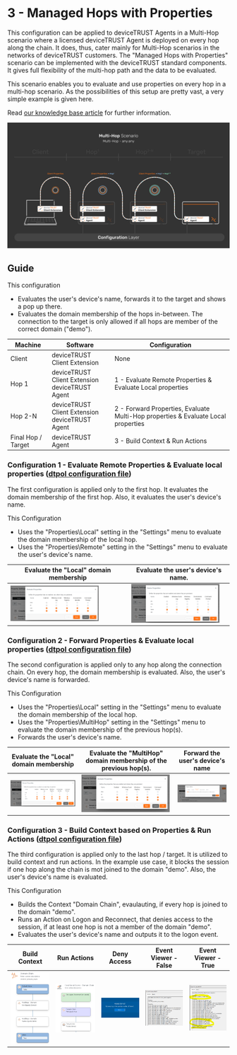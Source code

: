 # 3 - Managed Hops with Properties
This configuration can be applied to deviceTRUST Agents in a Multi-Hop scenario where a licensed deviceTRUST Agent is deployed on every hop along the chain. It does, thus, cater mainly for Multi-Hop scenarios in the networks of deviceTRUST customers. The "Managed Hops with Properties" scenario can be implemented with the deviceTRUST standard components. It gives full flexibility of the multi-hop path and the data to be evaluated.

This scenario enables you to evaluate and use properties on every hop in a multi-hop scenario. As the possibilities of this setup are pretty vast, a very simple example is given here.

Read [our knowledge base article](https://app.hubspot.com/knowledge/7075732/edit/93463466337) for further information.

![3 - Managed Hops with Properties](../../_assets/images/multi-hop/3-ManagedHopsWithHopProperties/01_Architecture.png)

## Guide
This configuration
- Evaluates the user's device's name, forwards it to the target and shows a pop up there.
- Evaluates the domain membership of the hops in-between. The connection to the target is only allowed if all hops are member of the correct domain ("demo").

| Machine            | Software                                            | Configuration                                                                          |
|--------------------|-----------------------------------------------------|----------------------------------------------------------------------------------------|
| Client             | deviceTRUST Client Extension                        | None                                                                                   |
| Hop 1              | deviceTRUST Client Extension <br> deviceTRUST Agent | 1 - Evaluate Remote Properties & Evaluate Local properties                             |
| Hop 2-N            | deviceTRUST Client Extension <br> deviceTRUST Agent | 2 - Forward Properties, Evaluate Multi-Hop properties & Evaluate Local properties |
| Final Hop / Target | deviceTRUST Agent                                   | 3 - Build Context & Run Actions                                                        |

### Configuration 1 - Evaluate Remote Properties & Evaluate local properties ([dtpol configuration file](./dT_C_MH_3-ManagedHopswithProperties_1_Hop1.dtpol)) 
The first configuration is applied only to the first hop. It evaluates the domain membership of the first hop. Also, it evaluates the user's device's name.

This Configuration
- Uses the "Properties\Local" setting in the "Settings" menu to evaluate the domain membership of the local hop.
- Uses the "Properties\Remote" setting in the "Settings" menu to evaluate the user's device's name.

| Evaluate the "Local" domain membership | Evaluate the user's device's name. |
|----------------------------------------|------------------------------------|
|<img src="../../_assets/images/multi-hop/3-ManagedHopsWithHopProperties/08_Local_Domain.png" alt="Built Context" title="Built Context" width="200"> | <img src="../../_assets/images/multi-hop/3-ManagedHopsWithHopProperties/07_RemoteName.png" alt="Run Actions" title="Run Actions" width="200"> |

### Configuration 2 - Forward Properties & Evaluate local properties ([dtpol configuration file](./dT_C_MH_3-ManagedHopswithProperties_2_Hop2-HopN.dtpol)) 
The second configuration is applied only to any hop along the connection chain. On every hop, the domain membership is evaluated. Also, the user's device's name is forwarded.

This Configuration
- Uses the "Properties\Local" setting in the "Settings" menu to evaluate the domain membership of the local hop.
- Uses the "Properties\MultiHop" setting in the "Settings" menu to evaluate the domain membership of the previous hop(s).
- Forwards the user's device's name.

| Evaluate the "Local" domain membership | Evaluate the "MultiHop" domain membership of the previous hop(s). | Forward the user's device's name |
|----------------------------------------|-------------------------------------------------------------------|----------------------------------|
|<img src="../../_assets/images/multi-hop/3-ManagedHopsWithHopProperties/08_Local_Domain.png" alt="Built Context" title="Built Context" width="200"> | <img src="../../_assets/images/multi-hop/3-ManagedHopsWithHopProperties/09_Multi-Hop_Domain.png" alt="Run Actions" title="Run Actions" width="200"> | <img src="../../_assets/images/multi-hop/3-ManagedHopsWithHopProperties/10_ForwardProperties.png" alt="Pop Up" title="Pop Up" width="200"> |

### Configuration 3 - Build Context based on Properties & Run Actions ([dtpol configuration file](./dT_C_MH_3-ManagedHopswithProperties_3_Target.dtpol)) 
The third configuration is applied only to the last hop / target. It is utilized to build context and run actions. In the example use case, it blocks the session if one hop along the chain is mot joined to the domain "demo". Also, the user's device's name is evaluated.

This Configuration
- Builds the Context "Domain Chain", evaulauting, if every hop is joined to the domain "demo".
- Runs an Action on Logon and Reconnect, that denies access to the session, if at least one hop is not a member of the domain "demo".
- Evaluates the user's device's name and outputs it to the logon event.

| Build Context | Run Actions | Deny Access | Event Viewer - False | Event Viewer - True |
|---------------|-------------|-------------|----------------------|---------------------|
|<img src="../../_assets/images/multi-hop/3-ManagedHopsWithHopProperties/05_Context.png" alt="Built Context" title="Built Context" width="200"> | <img src="../../_assets/images/multi-hop/3-ManagedHopsWithHopProperties/06_action.png" alt="Run Actions" title="Run Actions" width="200"> | <img src="../../_assets/images/multi-hop/3-ManagedHopsWithHopProperties/02_DenyAccess.png" alt="Pop Up" title="Pop Up" width="200"> | <img src="../../_assets/images/multi-hop/3-ManagedHopsWithHopProperties/04_eventviewer_false.png" alt="Event Viewer" title="Event Viewer" width="200"> | <img src="../../_assets/images/multi-hop/3-ManagedHopsWithHopProperties/03_eventviewer_true.png" alt="Event Viewer" title="Event Viewer" width="200"> |